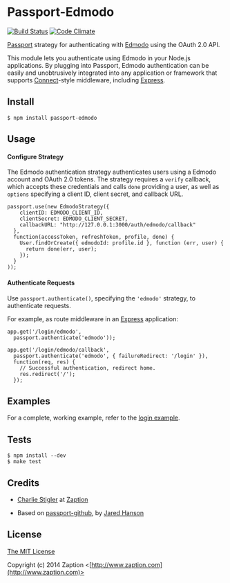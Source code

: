 # Passport-Edmodo
[![Build Status](https://travis-ci.org/zaption/passport-edmodo.svg?branch=master)](https://travis-ci.org/zaption/passport-edmodo)
[![Code Climate](https://codeclimate.com/github/zaption/passport-edmodo.png)](https://codeclimate.com/github/zaption/passport-edmodo)

[Passport](http://passportjs.org/) strategy for authenticating with [Edmodo](http://edmodo.com/)
using the OAuth 2.0 API.

This module lets you authenticate using Edmodo in your Node.js applications.
By plugging into Passport, Edmodo authentication can be easily and
unobtrusively integrated into any application or framework that supports
[Connect](http://www.senchalabs.org/connect/)-style middleware, including
[Express](http://expressjs.com/).

## Install

    $ npm install passport-edmodo

## Usage

#### Configure Strategy

The Edmodo authentication strategy authenticates users using a Edmodo account
and OAuth 2.0 tokens.  The strategy requires a `verify` callback, which accepts
these credentials and calls `done` providing a user, as well as `options`
specifying a client ID, client secret, and callback URL.

    passport.use(new EdmodoStrategy({
        clientID: EDMODO_CLIENT_ID,
        clientSecret: EDMODO_CLIENT_SECRET,
        callbackURL: "http://127.0.0.1:3000/auth/edmodo/callback"
      },
      function(accessToken, refreshToken, profile, done) {
        User.findOrCreate({ edmodoId: profile.id }, function (err, user) {
          return done(err, user);
        });
      }
    ));

#### Authenticate Requests

Use `passport.authenticate()`, specifying the `'edmodo'` strategy, to
authenticate requests.

For example, as route middleware in an [Express](http://expressjs.com/)
application:

    app.get('/login/edmodo',
      passport.authenticate('edmodo'));

    app.get('/login/edmodo/callback', 
      passport.authenticate('edmodo', { failureRedirect: '/login' }),
      function(req, res) {
        // Successful authentication, redirect home.
        res.redirect('/');
      });

## Examples

For a complete, working example, refer to the [login example](https://github.com/zaption/passport-edmodo/tree/master/examples/login).

## Tests

    $ npm install --dev
    $ make test

## Credits

  - [Charlie Stigler](http://github.com/cstigler) at [Zaption](http://github.com/zaption)

  - Based on [passport-github](http://github.com/jaredhanson/passport-github), by [Jared Hanson](http://github.com/jaredhanson)

## License

[The MIT License](http://opensource.org/licenses/MIT)

Copyright (c) 2014 Zaption <[http://www.zaption.com](http://www.zaption.com)>

